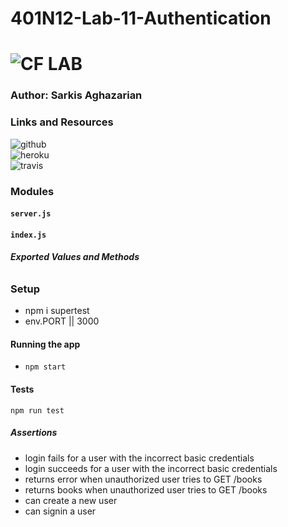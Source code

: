 # 401N12-Lab-11-Authentication
![CF](http://i.imgur.com/7v5ASc8.png) LAB
=================================================

### Author: Sarkis Aghazarian

### Links and Resources
![github](https://github.com/sarkis74/lab-11-401n12)  
![heroku](https://lab-11-401n12.herokuapp.com/)  
![travis](https://travis-ci.org/sarkis74/lab-11-401n12)


### Modules
#### `server.js`
#### `index.js`
##### Exported Values and Methods

###### 



### Setup
* npm i supertest
* env.PORT || 3000


#### Running the app
* `npm start`

#### Tests
`npm run test`


##### Assertions
* login fails for a user with the incorrect basic credentials
* login succeeds for a user with the incorrect basic credentials
* returns error when unauthorized user tries to GET /books
* returns books when unauthorized user tries to GET /books
* can create a new user
* can signin a user
